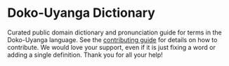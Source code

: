 
# Doko-Uyanga Dictionary

Curated public domain dictionary and pronunciation guide for terms in the Doko-Uyanga language. See the [contributing guide](https://github.com/drumworkteam/term/blob/make/.github/contributing.md) for details on how to contribute. We would love your support, even if it is just fixing a word or adding a single definition. Thank you for all your help!